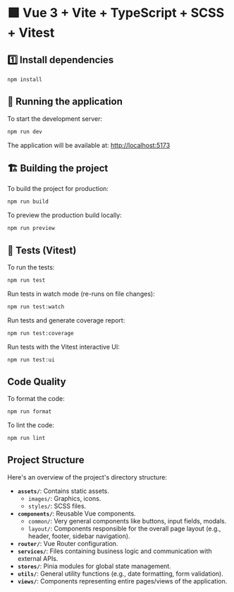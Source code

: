 # 🟩 Vue 3 + Vite + TypeScript + SCSS + Vitest


## 1️⃣ Install dependencies

```bash
npm install
```

## 🚀 Running the application

To start the development server:

```bash
npm run dev
```

The application will be available at: [http://localhost:5173](http://localhost:5173)

## 🏗 Building the project

To build the project for production:

```bash
npm run build
```

To preview the production build locally:

```bash
npm run preview
```

## 🧪 Tests (Vitest)

To run the tests:

```bash
npm run test
```

Run tests in watch mode (re-runs on file changes):

```bash
npm run test:watch
```

Run tests and generate coverage report:

```bash
npm run test:coverage
```

Run tests with the Vitest interactive UI:

```bash
npm run test:ui
```

## Code Quality

To format the code:

```bash
npm run format
```

To lint the code:

```bash
npm run lint
```

## Project Structure

Here's an overview of the project's directory structure:

-   **`assets/`**: Contains static assets.
    -   `images/`: Graphics, icons.
    -   `styles/`: SCSS files.
-   **`components/`**: Reusable Vue components.
    -   `common/`: Very general components like buttons, input fields, modals.
    -   `layout/`: Components responsible for the overall page layout (e.g., header, footer, sidebar navigation).
-   **`router/`**: Vue Router configuration.
-   **`services/`**: Files containing business logic and communication with external APIs.
-   **`stores/`**: Pinia modules for global state management.
-   **`utils/`**: General utility functions (e.g., date formatting, form validation).
-   **`views/`**: Components representing entire pages/views of the application.
